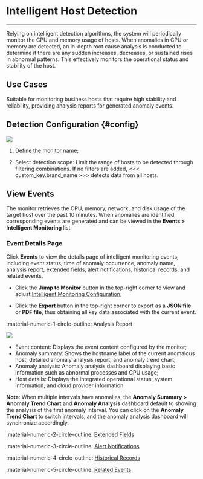 # Intelligent Host Detection
---

Relying on intelligent detection algorithms, the system will periodically monitor the CPU and memory usage of hosts. When anomalies in CPU or memory are detected, an in-depth root cause analysis is conducted to determine if there are any sudden increases, decreases, or sustained rises in abnormal patterns. This effectively monitors the operational status and stability of the host.

## Use Cases

Suitable for monitoring business hosts that require high stability and reliability, providing analysis reports for generated anomaly events.

## Detection Configuration {#config}

![](../img/intelligent-detection03.png)

1. Define the monitor name;

2. Select detection scope: Limit the range of hosts to be detected through filtering combinations. If no filters are added, <<< custom_key.brand_name >>> detects data from all hosts.


## View Events

The monitor retrieves the CPU, memory, network, and disk usage of the target host over the past 10 minutes. When anomalies are identified, corresponding events are generated and can be viewed in the **Events > Intelligent Monitoring** list.

### Event Details Page

Click **Events** to view the details page of intelligent monitoring events, including event status, time of anomaly occurrence, anomaly name, analysis report, extended fields, alert notifications, historical records, and related events.

* Click the **Jump to Monitor** button in the top-right corner to view and adjust [Intelligent Monitoring Configuration](index.md);

* Click the **Export** button in the top-right corner to export as a **JSON file** or **PDF file**, thus obtaining all key data associated with the current event.

:material-numeric-1-circle-outline: Analysis Report

![](../img/intelligent-detection10.png)

* Event content: Displays the event content configured by the monitor;
* Anomaly summary: Shows the hostname label of the current anomalous host, detailed anomaly analysis report, and anomaly trend chart;
* Anomaly analysis: Anomaly analysis dashboard displaying basic information such as abnormal processes and CPU usage;
* Host details: Displays the integrated operational status, system information, and cloud provider information.

**Note**: When multiple intervals have anomalies, the **Anomaly Summary > Anomaly Trend Chart** and **Anomaly Analysis** dashboard default to showing the analysis of the first anomaly interval. You can click on the **Anomaly Trend Chart** to switch intervals, and the anomaly analysis dashboard will synchronize accordingly.

:material-numeric-2-circle-outline: [Extended Fields](../../events/event-explorer/event-details.md#extension)

:material-numeric-3-circle-outline: [Alert Notifications](../../events/event-explorer/event-details.md#alarm)

:material-numeric-4-circle-outline: [Historical Records](../../events/event-explorer/event-details.md#history)

:material-numeric-5-circle-outline: [Related Events](../../events/event-explorer/event-details.md#relevance)